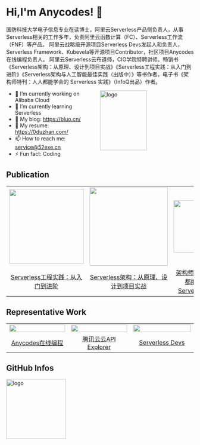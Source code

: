 # Hi,I'm Anycodes! 👋

<p>
国防科技大学电子信息专业在读博士，阿里云Serverless产品侧负责人，从事Serverless相关的工作多年，负责阿里云函数计算（FC）、Serverless工作流（FNF）等产品。
阿里云战略级开源项目Serverless Devs发起人和负责人，Serverless Framework、Kubevela等开源项目Contributor，社区项目Anycodes在线编程负责人。
阿里云Serverless云布道师，CIO学院特聘讲师。畅销书《Serverless架构：从原理、设计到项目实战》《Serverless工程实践：从入门到进阶》《Serverless架构与人工智能最佳实践（出版中）》等书作者，电子书《架构师特刊：人人都能学会的 Serverless 实践》（InfoQ出品）作者。
</p>

<img src="https://github-readme-stats.vercel.app/api?username=anycodes&show_icons=true&theme=vue" alt="logo" height="160" align="right" width="50%" />

- 🔭 I’m currently working on Alibaba Cloud
- 🌱 I’m currently learning Serverless 
- 👯 My blog: https://bluo.cn/
- 💬 My resume: https://0duzhan.com/
- 📫 How to reach me: service@52exe.cn
- ⚡ Fun fact: Coding


## Publication

<table>
  <tr>
    <td align="center"><center><img width="200px" src="https://user-images.githubusercontent.com/21079031/127255397-9c92cd9f-d844-4d0b-9a95-a4e22eac285a.png"></center></td>
    <td align="center"><center><img width="210px" src="https://user-images.githubusercontent.com/21079031/127255324-b32f0f7a-b36d-4154-96c3-5607f43f258f.png"></center></td>
    <td align="center"><center><img width="140px" src="https://user-images.githubusercontent.com/21079031/127255551-d7a3e8f2-0146-4c20-9107-5f65ff739cae.png"></center></td>
  </td>
  <tr>
    <td><center><a href="https://item.jd.com/13366562.html">Serverless工程实践：从入门到进阶</a></center></td>
    <td><center><a href="https://item.jd.com/12592747.html">Serverless架构：从原理、设计到项目实战</a></center></td>
    <td><center><a href="https://www.infoq.cn/minibook/MakiAbJdrZdT48UzHBfp">架构师特刊：人人都能学会的 Serverless 实践</a></center></td>
  </tr>
</table>


## Representative Work

<table width="100%">
  <tr>
    <td align="center" width='33%'><center><img width="100%" src="https://user-images.githubusercontent.com/21079031/127256432-6aee6eed-5008-4dc2-82a9-590e9d256107.png"></center></td>
    <td align="center" width='33%'><center><img width="100%" src="https://user-images.githubusercontent.com/21079031/127256281-5fdcf925-77eb-48de-9da7-d0193d8639f3.png"></center></td>
    <td align="center" width='34%'><center><img width="100%" src="https://user-images.githubusercontent.com/21079031/127256187-1c67633c-8d13-4c93-8d34-33b23b85d056.png"></center></td>
  </td>
  <tr>
    <td align="center"><center><a href="https://anycodes.cn">Anycodes在线编程</a></center></td>
    <td align="center"><center><a href="https://console.cloud.tencent.com/api/explorer">腾讯云云API Explorer</a></center></td>
    <td align="center"><center><a href="https://serverless-devs.com">Serverless Devs</a></center></td>
  </tr>
</table>


## GitHub Infos
<img src="https://github-profile-trophy.vercel.app/?username=anycodes&theme=flat&column=7" alt="logo" height="160" align="center" style="margin: auto;" />
